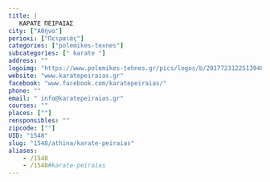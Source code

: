 ```yaml
---
title: |
   ΚΑΡΑΤΕ ΠΕΙΡΑΙΑΣ
city: ["Αθήνα"]
perioxi: ["Πειραιάς"]
categories: ["polemikes-texnes"]
subcategories: [" karate "]
address: ""
logoimg: "https://www.polemikes-tehnes.gr/pics/logos/b/2017723122513948.jpg"
website: "www.karatepeiraias.gr"
facebook: "www.facebook.com/karatepeiraias/"
phone: ""
email: " info@karatepeiraias.gr"
courses: ""
places: [""]
rensponsibles: ""
zipcode: [""]
UID: "1548"
slug: "1548/athina/karate-peiraias"
aliases:
    - /1548
    - /1548#karate-peiraias
---
```


